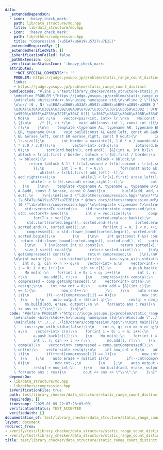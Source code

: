 ```yaml
---
data:
  _extendedDependsOn:
  - icon: ':heavy_check_mark:'
    path: lib/data_structure/mo.hpp
    title: lib/data_structure/mo.hpp
  - icon: ':heavy_check_mark:'
    path: lib/others/compression.hpp
    title: "Compression (\u5EA7\u6A19\u5727\u7E2E)"
  _extendedRequiredBy: []
  _extendedVerifiedWith: []
  _isVerificationFailed: false
  _pathExtension: cpp
  _verificationStatusIcon: ':heavy_check_mark:'
  attributes:
    '*NOT_SPECIAL_COMMENTS*': ''
    PROBLEM: https://judge.yosupo.jp/problem/static_range_count_distinct
    links:
    - https://judge.yosupo.jp/problem/static_range_count_distinct
  bundledCode: "#line 1 \"test/library_checker/data_structure/static_range_count_distinct.test.cpp\"\
    \n#define PROBLEM \"https://judge.yosupo.jp/problem/static_range_count_distinct\"\
    \n#include <bits/stdc++.h>\nusing namespace std;\n\n#line 2 \"lib/data_structure/mo.hpp\"\
    \n\n// [0 , N) \u4E0A\u306E\u533A\u9593\u306B\u5BFE\u3059\u308B Q \u500B\u306E\
    \u30AF\u30A8\u30EA\u3092\u8A08\u7B97\u3057\u307E\u3059\u3002 : O(N\u221AQ) (\u533A\
    \u9593\u306E\u4F38\u7E2E\u304C O(1) \u3067\u884C\u3048\u308B\u5834\u5408)\nstruct\
    \ Mo{\n    int n;\n    vector<pair<int, int>> lr;\n\n    Mo(const int n) : n(n)\
    \ {}\n\n    /* [l, r) */\n    void add(const int l, const int r){\n        lr.emplace_back(l,\
    \ r);\n    }\n\n    template <typename AL, typename AR, typename EL, typename\
    \ ER, typename O>\n    void build(const AL &add_left, const AR &add_right, const\
    \ EL &erase_left, const ER &erase_right, const O &out){\n        int q = (int)\
    \ lr.size();\n        int border = max<int>(1, 1.0 * n / max<double>(1.0, sqrt(q\
    \ * 2.0 / 3.0)));\n        vector<int> ord(q);\n        iota(ord.begin(), ord.end(),\
    \ 0);\n        sort(ord.begin(), ord.end(), [&](int a, int b){\n            int\
    \ ablock = lr[a].first / border, bblock = lr[b].first / border;\n            if(ablock\
    \ != bblock){\n                return ablock < bblock;\n            }\n      \
    \      return (ablock & 1) ? lr[a].second > lr[b].second : lr[a].second < lr[b].second;\n\
    \        });\n        int l = 0, r = 0;\n        for(const auto &k : ord){\n \
    \           while(l > lr[k].first) add_left(--l);\n            while(r < lr[k].second)\
    \ add_right(r++);\n            while(l < lr[k].first) erase_left(l++);\n     \
    \       while(r > lr[k].second) erase_right(--r);\n            out(k);\n     \
    \   }\n    }\n\n    template <typename A, typename E, typename O>\n    void build(const\
    \ A &add, const E &erase, const O &out){\n        build(add, add, erase, erase,\
    \ out);\n    }\n};\n#line 2 \"lib/others/compression.hpp\"\n\n/**\n * @brief Compression\
    \ (\u5EA7\u6A19\u5727\u7E2E)\n * @docs docs/others/compression.md\n */\n\n#line\
    \ 10 \"lib/others/compression.hpp\"\n\ntemplate <typename T>\nstruct compress{\n\
    \    std::vector<T> sorted;\n    std::vector<int> compressed;\n\n    compress(const\
    \ std::vector<T> &vec){\n        int n = vec.size();\n        compressed.resize(n);\n\
    \        for(T x : vec){\n            sorted.emplace_back(x);\n        }\n   \
    \     std::sort(sorted.begin(), sorted.end());\n        sorted.erase(std::unique(sorted.begin(),\
    \ sorted.end()), sorted.end());\n        for(int i = 0; i < n; ++i){\n       \
    \     compressed[i] = std::lower_bound(sorted.begin(), sorted.end(), vec[i]) -\
    \ sorted.begin();\n        }\n    }\n\n    int get(const T &x) const{\n      \
    \  return std::lower_bound(sorted.begin(), sorted.end(), x) - sorted.begin();\n\
    \    }\n\n    T inv(const int x) const{\n        return sorted[x];\n    }\n\n\
    \    size_t size() const{\n        return sorted.size();\n    }\n\n    std::vector<int>\
    \ getCompressed() const{\n        return compressed;\n    }\n};\n#line 7 \"test/library_checker/data_structure/static_range_count_distinct.test.cpp\"\
    \n\nint main(){\n    cin.tie(nullptr);\n    ios::sync_with_stdio(false);\n\n \
    \   int n, q; cin >> n >> q;\n    vector<int> a;\n    vector<int> c(n);\n    for(int\
    \ i = 0; i < n; i++){\n        cin >> c[i];\n        a.push_back(c[i]);\n    }\n\
    \    Mo mo(n);\n    for(int i = 0; i < q; i++){\n        int l, r; cin >> l >>\
    \ r;\n        mo.add(l, r);\n    }\n    compress<int> comp(a);\n    vector<int>\
    \ compressed = comp.getCompressed();\n    vector<int> cnt(n);\n    vector<int>\
    \ res(q);\n\n    int now_cnt = 0;\n    auto add = [&](int i){\n        if(++cnt[compressed[i]]\
    \ == 1){\n            now_cnt++;\n        }\n    };\n    auto erase = [&](int\
    \ i){\n        if(--cnt[compressed[i]] == 0){\n            now_cnt--;\n      \
    \  }\n    };\n    auto output = [&](int q){\n        res[q] = now_cnt;\n    };\n\
    \    mo.build(add, erase, output);\n \n    for(auto ans : res){\n        cout\
    \ << ans << \"\\n\";\n    }\n}\n"
  code: "#define PROBLEM \"https://judge.yosupo.jp/problem/static_range_count_distinct\"\
    \n#include <bits/stdc++.h>\nusing namespace std;\n\n#include \"../../../lib/data_structure/mo.hpp\"\
    \n#include \"../../../lib/others/compression.hpp\"\n\nint main(){\n    cin.tie(nullptr);\n\
    \    ios::sync_with_stdio(false);\n\n    int n, q; cin >> n >> q;\n    vector<int>\
    \ a;\n    vector<int> c(n);\n    for(int i = 0; i < n; i++){\n        cin >> c[i];\n\
    \        a.push_back(c[i]);\n    }\n    Mo mo(n);\n    for(int i = 0; i < q; i++){\n\
    \        int l, r; cin >> l >> r;\n        mo.add(l, r);\n    }\n    compress<int>\
    \ comp(a);\n    vector<int> compressed = comp.getCompressed();\n    vector<int>\
    \ cnt(n);\n    vector<int> res(q);\n\n    int now_cnt = 0;\n    auto add = [&](int\
    \ i){\n        if(++cnt[compressed[i]] == 1){\n            now_cnt++;\n      \
    \  }\n    };\n    auto erase = [&](int i){\n        if(--cnt[compressed[i]] ==\
    \ 0){\n            now_cnt--;\n        }\n    };\n    auto output = [&](int q){\n\
    \        res[q] = now_cnt;\n    };\n    mo.build(add, erase, output);\n \n   \
    \ for(auto ans : res){\n        cout << ans << \"\\n\";\n    }\n}"
  dependsOn:
  - lib/data_structure/mo.hpp
  - lib/others/compression.hpp
  isVerificationFile: true
  path: test/library_checker/data_structure/static_range_count_distinct.test.cpp
  requiredBy: []
  timestamp: '2025-01-09 22:07:23+09:00'
  verificationStatus: TEST_ACCEPTED
  verifiedWith: []
documentation_of: test/library_checker/data_structure/static_range_count_distinct.test.cpp
layout: document
redirect_from:
- /verify/test/library_checker/data_structure/static_range_count_distinct.test.cpp
- /verify/test/library_checker/data_structure/static_range_count_distinct.test.cpp.html
title: test/library_checker/data_structure/static_range_count_distinct.test.cpp
---
```

